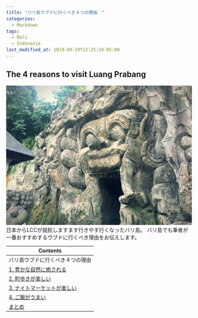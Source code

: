 ```yaml
---
title: "バリ島ウブドに行くべき４つの理由　"
categories:
  - Markdown
tags:
  - Bali
  - Indonesia
last_modified_at: 2019-09-29T12:25:10-05:00
---
```

## The 4 reasons to visit Luang Prabang
<img src="/bali/IMG_3578.jpg" class="align-center" alt="" width="700">
日本からLCCが就航しますます行きやす行くなったバリ島。
バリ島でも筆者が一番おすすめするウブドに行くべき理由をお伝えします。


| Contents        |
| --------         |
| バリ島ウブドに行くべき４つの理由 |
|  [1. 豊かな自然に癒される](#r1)    |         
|  [2. 町歩きが楽しい](#r2)    |         
|  [3. ナイトマーケットが楽しい](#r3) |         
|  [4. ご飯がうまい](#r4) |
|  [まとめ](#r5) |
